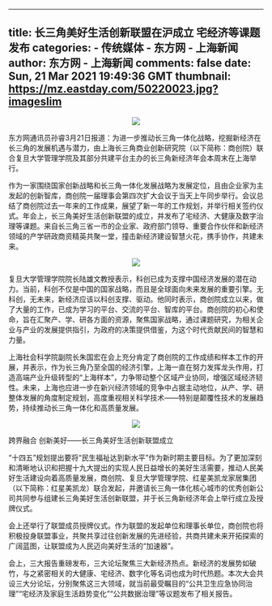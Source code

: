 
---
title: 长三角美好生活创新联盟在沪成立 宅经济等课题发布
categories: 
    - 传统媒体
    - 东方网 - 上海新闻
author: 东方网 - 上海新闻
comments: false
date: Sun, 21 Mar 2021 19:49:36 GMT
thumbnail: https://mz.eastday.com/50220023.jpg?imageslim
---

<div>   
<p style="text-align:center"><img src="https://mz.eastday.com/50220023.jpg?imageslim" referrerpolicy="no-referrer"></p><p>东方网通讯员孙睿3月21日报道：为进一步推动长三角一体化战略，挖掘新经济在长三角的发展机遇与潜力，由上海长三角商业创新研究院（以下简称：商创院）联合复旦大学管理学院及其部分共建平台主办的长三角新经济年会本周末在上海举行。</p><p>作为一家围绕国家创新战略和长三角一体化发展战略为发展定位，且由企业家为主发起的创新智库，商创院一届理事会第四次扩大会议于当天上午同步举行。会议总结了商创院过去一年来的工作成果，展望了新一年的工作规划，并举行相关签约仪式。年会上，长三角美好生活创新联盟的成立，并发布了宅经济、大健康及数字治理等课题。来自长三角三省一市的企业家、政府部门领导、重要合作伙伴和新经济领域的产学研政商资精英共聚一堂，撞击新经济建设智慧火花，携手协作，共建未来。</p><p style="text-align:center"><img src="https://mz.eastday.com/50220024.jpg?imageslim" referrerpolicy="no-referrer"></p><p>复旦大学管理学院院长陆雄文教授表示，科创已成为支撑中国经济发展的潜在动力。当前，科创不仅是中国的国家战略，而且是全球面向未来发展的重要引擎。无科创，无未来，新经济应该以科创支撑、驱动。他同时表示，商创院成立以来，做了大量的工作，已成为学习的平台、交流的平台、智库的平台。商创院的初心和使命，旨在汇聚产、学、研各方面的资源，聚焦国家战略，通过课题研究，为相关企业与产业的发展提供指引，为政府的决策提供借鉴，为这个时代贡献民间的智慧和力量。</p><p>上海社会科学院副院长朱国宏在会上充分肯定了商创院的工作成绩和样本工作的开展，并表示，作为长三角乃至全国的经济引擎，上海一直在努力发挥龙头作用，打造高端产业升级转型的“上海样本”，力争带动整个区域产业协同，增强区域经济韧性。未来，上海也应进一步在新兴经济领域的竞争中占据主动地位，从产、学、研整体发展的角度制定规划，高度重视相关科学技术——特别是颠覆性技术的发展趋势，持续推动长三角一体化和高质量发展。</p><p style="text-align:center"><img src="https://mz.eastday.com/50220025.jpg?imageslim" referrerpolicy="no-referrer"></p><p>跨界融合 创新美好——长三角美好生活创新联盟成立</p><p>“十四五”规划提出要将“民生福祉达到新水平”作为新时期主要目标。为了更加深刻和清晰地认识和把握十九大提出的实现人民日益增长的美好生活需要，推动人民美好生活建设向着高质量发展，商创院、复旦大学管理学院、红星美凯龙家居集团（以下简称：红星美凯龙）联合发起，并邀请长三角一体化核心城市的优秀创新公司共同参与组建长三角美好生活创新联盟，并于长三角新经济年会上举行成立及授牌仪式。</p><p>会上还举行了联盟成员授牌仪式。作为联盟的发起单位和理事长单位，商创院也将积极投身联盟事业，共聚共享过往创新发展的先进经验，共商共建未来开拓探索的广阔蓝图，让联盟成为人民迈向美好生活的“加速器”。</p><p>会上，三大报告重磅发布，三大论坛聚焦三大新经济热点。新经济的发展势如破竹，与之紧密相关的大健康、宅经济、数字化等名词也成为时代热题。本次大会共设三大分论坛，分别聚焦这三大领域，就当前最受瞩目的“公共卫生应急协同治理”“宅经济及家庭生活趋势变化”“公共数据治理”等议题发布了相关报告。</p>
                      
</div>
            